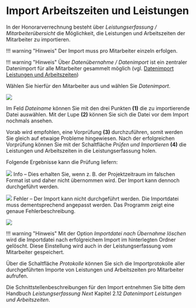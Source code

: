 # Import Arbeitszeiten und Leistungen

In der Honorarverrechnung besteht über *Leistungserfassung /
Mitarbeiterübersicht* die Möglichkeit, die Leistungen und Arbeitszeiten
der Mitarbeiter zu importieren.

!!! warning "Hinweis"
    Der Import muss pro Mitarbeiter einzeln erfolgen.

!!! warning "Hinweis"
    Über *Datenübernahme / Datenimport* ist ein zentraler Datenimport für
    alle Mitarbeiter gesammelt möglich (vgl. [Datenimport Leistungen und Arbeitszeiten](../Datenübernahme.md#datenimport-leistungen-und-arbeitszeiten))

Wählen Sie hierfür den Mitarbeiter aus und wählen Sie *Datenimport*.

![](<img/image149.png>)

Im Feld *Dateiname* können Sie mit den drei Punkten **(1)** die zu
importierende Datei auswählen. Mit der Lupe **(2)** können Sie sich die
Datei vor dem Import nochmals ansehen.

Vorab wird empfohlen, eine Vorprüfung **(3)** durchzuführen, somit werden
Sie gleich auf etwaige Probleme hingewiesen. Nach der erfolgreichen
Vorprüfung können Sie mit der Schaltfläche *Prüfen und Importieren*
**(4)** die Leistungen und Arbeitszeiten in die Leistungserfassung
holen.

Folgende Ergebnisse kann die Prüfung liefern:

![](<img/image150.png>) Info – Dies erhalten Sie,
wenn z. B. der Projektzeitraum im falschen Format ist und daher nicht
übernommen wird. Der Import kann dennoch durchgeführt werden.

![](<img/image151.png>) Fehler – Der Import kann
nicht durchgeführt werden. Die Importdatei muss dementsprechend
angepasst werden. Das Programm zeigt eine genaue Fehlerbeschreibung.

![](<img/image153.png>)

!!! warning "Hinweis"
    Mit der Option *Importdatei nach Übernahme löschen* wird die
    Importdatei nach erfolgreichem Import im hinterlegten Ordner gelöscht.
    Diese Einstellung wird auch in der Leistungserfassung vom Mitarbeiter
    gespeichert.

Über die Schaltfläche *Protokolle* können Sie sich die Importprotokolle
aller durchgeführten Importe von Leistungen und Arbeitszeiten pro
Mitarbeiter aufrufen.

Die Schnittstellenbeschreibungen für den Import entnehmen Sie bitte dem
Handbuch *Leistungserfassung Next* Kapitel 2.12 *Datenimport Leistungen
und Arbeitszeiten*.
